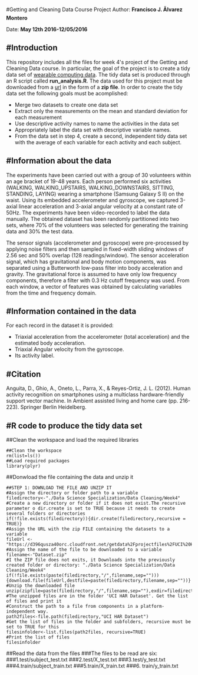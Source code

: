 #Getting and Cleaning Data Course Project
Author: **Francisco J. Ãlvarez Montero**

Date: **May 12th 2016-12/05/2016**

#Introduction
-----------------------
This repository includes all the files for week 4's project of the Getting and Cleaning Data course. In particular, the goal of the project is to create a tidy data set of [wearable computing data](http://archive.ics.uci.edu/ml/datasets/Human+Activity+Recognition+Using+Smartphones). The tidy data set is produced through an R script called **run_analysis.R**. The data used for this project must be downloaded from a [url](https://d396qusza40orc.cloudfront.net/getdata%2Fprojectfiles%2FUCI%20HAR%20Dataset.zip) in the form of a **zip file**.  In order to create the tidy data set the following goals must be acomplished:

- Merge two datasets to create one data set
- Extract only the measurements on the mean and standard deviation for each measurement
- Use descriptive activity names to name the activities in the data set
- Appropriately label the data set with descriptive variable names.
- From the data set in step 4, create a second, independent tidy data set with the average of each variable for each activity and each subject.

#Information about the data 
----------------------
The experiments have been carried out with a group of 30 volunteers within an age bracket of 19-48 years. Each person performed six activities (WALKING, WALKING_UPSTAIRS, WALKING_DOWNSTAIRS, SITTING, STANDING, LAYING) wearing a smartphone (Samsung Galaxy S II) on the waist. Using its embedded accelerometer and gyroscope, we captured 3-axial linear acceleration and 3-axial angular velocity at a constant rate of 50Hz. The experiments have been video-recorded to label the data manually. The obtained dataset has been randomly partitioned into two sets, where 70% of the volunteers was selected for generating the training data and 30% the test data.

The sensor signals (accelerometer and gyroscope) were pre-processed by applying noise filters and then sampled in fixed-width sliding windows of 2.56 sec and 50% overlap (128 readings/window). The sensor acceleration signal, which has gravitational and body motion components, was separated using a Butterworth low-pass filter into body acceleration and gravity. The gravitational force is assumed to have only low frequency components, therefore a filter with 0.3 Hz cutoff frequency was used. From each window, a vector of features was obtained by calculating variables from the time and frequency domain. 

#Information contained in the data
------------------------
For each record in the dataset it is provided:
- Triaxial acceleration from the accelerometer (total acceleration) and the estimated body acceleration.
- Triaxial Angular velocity from the gyroscope.
- Its activity label.

#Citation 
-----------------------
Anguita, D., Ghio, A., Oneto, L., Parra, X., & Reyes-Ortiz, J. L. (2012). Human activity recognition on smartphones using a multiclass hardware-friendly support vector machine. In Ambient assisted living and home care (pp. 216-223). Springer Berlin Heidelberg.


#R code to produce the tidy data set
-----------------------------------------
##Clean the workspace and load the required libraries
```{r load-packages, message=FALSE}
##Clean the workspace
rm(list=ls())
##Load required packages
library(plyr)
```
##Donwload the file containing the data and unzip it
```{r downloadandunzip, message=FALSE}
##STEP 1: DOWNLOAD THE FILE AND UNZIP IT 
#Assign the directory or folder path to a variable
filedirectory<-"./Data Science Specialization/Data Cleaning/Week4"
#Create a new directory or folder if it does not exist.The recursive parameter o dir.create is set to TRUE because it needs to create several folders or directories
if(!file.exists(filedirectory)){dir.create(filedirectory,recursive = TRUE)}
#Assign the URL with the zip FILE containing the datasets to a variable
fileUrl <- "https://d396qusza40orc.cloudfront.net/getdata%2Fprojectfiles%2FUCI%20HAR%20Dataset.zip"
#Assign the name of the file to be downloaded to a variable
filename<-"Dataset.zip"
#I the ZIP file does not exits, it Downloads into the previously created folder or directory: "./Data Science Specialization/Data Cleaning/Week4"
if(!file.exists(paste(filedirectory,"/",filename,sep=""))){download.file(fileUrl,destfile=paste(filedirectory,filename,sep=""))}
#Unzip the downloaded file
unzip(zipfile=paste(filedirectory,"/",filename,sep=""),exdir=filedirectory)
#The unzipped files are in the folder 'UCI HAR Dataset'. Get the list of files and print it
#Construct the path to a file from components in a platform-independent way. 
path2files<-file.path(filedirectory,"UCI HAR Dataset")
#Get the list of files in the folder and subfolders, recursive must be set to TRUE for this
filesinfolder<-list.files(path2files, recursive=TRUE)
#Print the list of files
filesinfolder
```
##Read the data from the files
###The files to be read are six:
###1.test/subject_test.txt
###2.test/X_test.txt
###3.test/y_test.txt
###4.train/subject_train.txt
###5.train/X_train.txt
###6. train/y_train.txt


